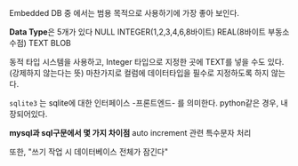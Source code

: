 
Embedded DB 중 에서는
범용 목적으로 사용하기에 가장 좋아 보인다.

**Data Type**은 5개가 있다
NULL 
INTEGER(1,2,3,4,6,8바이트)
REAL(8바이트 부동소수점)
TEXT
BLOB

동적 타입 시스템을 사용하고, Integer 타입으로 지정한 곳에 TEXT를 넣을 수도 있다.(강제하지 않는다는 뜻)
마찬가지로 컬럼에 데이터타입을 필수로 지정하도록 하지 않는다.

`sqlite3` 는 sqlite에 대한 인터페이스 -프론트엔드- 를 의미한다. python같은 경우, 내장되어있다.


**mysql과 sql구문에서 몇 가지 차이점**
auto increment 관련
특수문자 처리

또한,
"쓰기 작업 시 데이터베이스 전체가 잠긴다"





